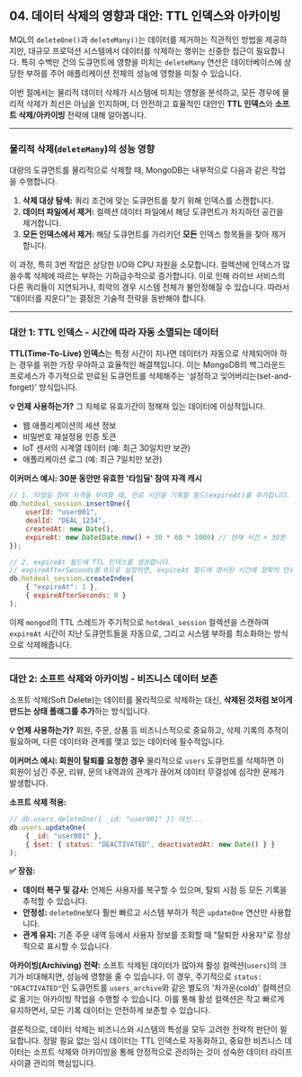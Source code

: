 ## 04\. 데이터 삭제의 영향과 대안: TTL 인덱스와 아카이빙

MQL의 `deleteOne()`과 `deleteMany()`는 데이터를 제거하는 직관적인 방법을 제공하지만, 대규모 프로덕션 시스템에서 데이터를 삭제하는 행위는 신중한 접근이 필요합니다. 특히 수백만 건의 도큐먼트에 영향을 미치는 `deleteMany` 연산은 데이터베이스에 상당한 부하를 주어 애플리케이션 전체의 성능에 영향을 미칠 수 있습니다.

이번 절에서는 물리적 데이터 삭제가 시스템에 미치는 영향을 분석하고, 모든 경우에 물리적 삭제가 최선은 아님을 인지하며, 더 안전하고 효율적인 대안인 **TTL 인덱스**와 **소프트 삭제/아카이빙** 전략에 대해 알아봅니다.

-----

### 물리적 삭제(`deleteMany`)의 성능 영향

대량의 도큐먼트를 물리적으로 삭제할 때, MongoDB는 내부적으로 다음과 같은 작업을 수행합니다.

1.  **삭제 대상 탐색:** 쿼리 조건에 맞는 도큐먼트를 찾기 위해 인덱스를 스캔합니다.
2.  **데이터 파일에서 제거:** 컬렉션 데이터 파일에서 해당 도큐먼트가 차지하던 공간을 제거합니다.
3.  **모든 인덱스에서 제거:** 해당 도큐먼트를 가리키던 **모든** 인덱스 항목들을 찾아 제거합니다.

이 과정, 특히 3번 작업은 상당한 I/O와 CPU 자원을 소모합니다. 컬렉션에 인덱스가 많을수록 삭제에 따르는 부하는 기하급수적으로 증가합니다. 이로 인해 라이브 서비스의 다른 쿼리들이 지연되거나, 최악의 경우 시스템 전체가 불안정해질 수 있습니다. 따라서 "데이터를 지운다"는 결정은 기술적 전략을 동반해야 합니다.

-----

### 대안 1: TTL 인덱스 - 시간에 따라 자동 소멸되는 데이터

**TTL(Time-To-Live) 인덱스**는 특정 시간이 지나면 데이터가 자동으로 삭제되어야 하는 경우를 위한 가장 우아하고 효율적인 해결책입니다. 이는 MongoDB의 백그라운드 프로세스가 주기적으로 만료된 도큐먼트를 삭제해주는 '설정하고 잊어버리는(set-and-forget)' 방식입니다.

**💡 언제 사용하는가?**
그 자체로 유효기간이 정해져 있는 데이터에 이상적입니다.

  * 웹 애플리케이션의 세션 정보
  * 비밀번호 재설정용 인증 토큰
  * IoT 센서의 시계열 데이터 (예: 최근 30일치만 보관)
  * 애플리케이션 로그 (예: 최근 7일치만 보관)

**이커머스 예시: 30분 동안만 유효한 '타임딜' 참여 자격 캐시**

```javascript
// 1. 타임딜 참여 자격을 부여할 때, 만료 시간을 기록할 필드(expireAt)를 추가합니다.
db.hotdeal_session.insertOne({
    userId: "user001",
    dealId: "DEAL_1234",
    createdAt: new Date(),
    expireAt: new Date(Date.now() + 30 * 60 * 1000) // 현재 시간 + 30분
});

// 2. expireAt 필드에 TTL 인덱스를 생성합니다.
// expireAfterSeconds를 0으로 설정하면, expireAt 필드에 명시된 시간에 정확히 만료됩니다.
db.hotdeal_session.createIndex(
    { "expireAt": 1 },
    { expireAfterSeconds: 0 }
);
```

이제 `mongod`의 TTL 스레드가 주기적으로 `hotdeal_session` 컬렉션을 스캔하여 `expireAt` 시간이 지난 도큐먼트들을 자동으로, 그리고 시스템 부하를 최소화하는 방식으로 삭제해줍니다.

-----

### 대안 2: 소프트 삭제와 아카이빙 - 비즈니스 데이터 보존

소프트 삭제(Soft Delete)는 데이터를 물리적으로 삭제하는 대신, **삭제된 것처럼 보이게 만드는 상태 플래그를 추가**하는 방식입니다.

**💡 언제 사용하는가?**
회원, 주문, 상품 등 비즈니스적으로 중요하고, 삭제 기록의 추적이 필요하며, 다른 데이터와 관계를 맺고 있는 데이터에 필수적입니다.

**이커머스 예시: 회원이 탈퇴를 요청한 경우**
물리적으로 `users` 도큐먼트를 삭제하면 이 회원이 남긴 주문, 리뷰, 문의 내역과의 관계가 끊어져 데이터 무결성에 심각한 문제가 발생합니다.

**소프트 삭제 적용:**

```javascript
// db.users.deleteOne({ _id: "user001" }) 대신...
db.users.updateOne(
    { _id: "user001" },
    { $set: { status: "DEACTIVATED", deactivatedAt: new Date() } }
);
```

**✅ 장점:**

  * **데이터 복구 및 감사:** 언제든 사용자를 복구할 수 있으며, 탈퇴 시점 등 모든 기록을 추적할 수 있습니다.
  * **안정성:** `deleteOne`보다 훨씬 빠르고 시스템 부하가 적은 `updateOne` 연산만 사용합니다.
  * **관계 유지:** 기존 주문 내역 등에서 사용자 정보를 조회할 때 "탈퇴한 사용자"로 정상적으로 표시할 수 있습니다.

**아카이빙(Archiving) 전략:**
소프트 삭제된 데이터가 많아져 활성 컬렉션(`users`)의 크기가 비대해지면, 성능에 영향을 줄 수 있습니다. 이 경우, 주기적으로 `status: "DEACTIVATED"`인 도큐먼트를 `users_archive`와 같은 별도의 '차가운(cold)' 컬렉션으로 옮기는 아카이빙 작업을 수행할 수 있습니다. 이를 통해 활성 컬렉션은 작고 빠르게 유지하면서, 모든 기록 데이터는 안전하게 보존할 수 있습니다.

결론적으로, 데이터 삭제는 비즈니스와 시스템의 특성을 모두 고려한 전략적 판단이 필요합니다. 정말 필요 없는 임시 데이터는 TTL 인덱스로 자동화하고, 중요한 비즈니스 데이터는 소프트 삭제와 아카이빙을 통해 안정적으로 관리하는 것이 성숙한 데이터 라이프사이클 관리의 핵심입니다.